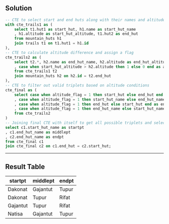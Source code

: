 ## Solution

```SQL
-- CTE to select start and end huts along with their names and altitudes
with cte_trails1 as (
    select t1.hut1 as start_hut, h1.name as start_hut_name
    , h1.altitude as start_hut_altitude, t1.hut2 as end_hut
    from mountain_huts h1
    join trails t1 on t1.hut1 = h1.id
),
-- CTE to calculate altitude difference and assign a flag
cte_trails2 as (
    select t2.*, h2.name as end_hut_name, h2.altitude as end_hut_altitude
    , case when start_hut_altitude > h2.altitude then 1 else 0 end as altitude_flag
    from cte_trails1 t2
    join mountain_huts h2 on h2.id = t2.end_hut
),
-- CTE to filter out valid triplets based on altitude conditions
cte_final as (
    select case when altitude_flag = 1 then start_hut else end_hut end as start_hut
    , case when altitude_flag = 1 then start_hut_name else end_hut_name end as start_hut_name
    , case when altitude_flag = 1 then end_hut else start_hut end as end_hut
    , case when altitude_flag = 1 then end_hut_name else start_hut_name end as end_hut_name
    from cte_trails2
)
-- Joining final CTE with itself to get all possible triplets and selecting required columns
select c1.start_hut_name as startpt
, c1.end_hut_name as middlept
, c2.end_hut_name as endpt
from cte_final c1
join cte_final c2 on c1.end_hut = c2.start_hut;
```
---
## Result Table

| startpt  | middlept | endpt |
|----------|----------|-------|
| Dakonat  | Gajantut | Tupur |
| Dakonat  | Tupur    | Rifat |
| Gajantut | Tupur    | Rifat |
| Natisa   | Gajantut | Tupur |
